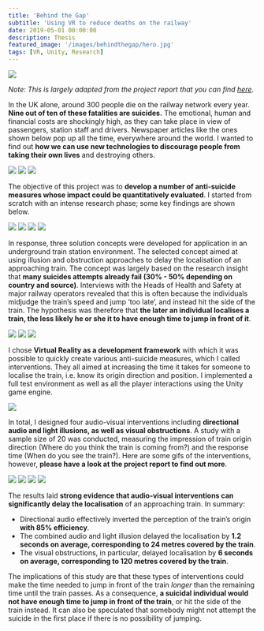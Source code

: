 ```yaml
---
title: 'Behind the Gap'
subtitle: 'Using VR to reduce deaths on the railway'
date: 2019-05-01 00:00:00
description: Thesis
featured_image: '/images/behindthegap/hero.jpg'
tags: [VR, Unity, Research]
---
```


![](/images/behindthegap/hero.jpg)

*Note: This is largely adapted from the project report that you can find [here](https://www.github.com/pa17/spr).*

In the UK alone, around 300 people die on the railway network every year. **Nine out of ten of these fatalities are suicides.** The emotional, human and financial costs are shockingly high, as they can take place in view of passengers, station staff and drivers. Newspaper articles like the ones shown below pop up all the time, everywhere around the world. I wanted to find out **how we can use new technologies to discourage people from taking their own lives** and destroying others. 

<div class="gallery" data-columns="1">
	<img src="/images/behindthegap/0.png" />
	<img src="/images/behindthegap/1.png" />
	<img src="/images/behindthegap/2.png" />
</div>

The objective of this project was to **develop a number of anti-suicide measures whose impact could be quantitatively evaluated**. I started from scratch with an intense research phase; some key findings are shown below. 

<div class="gallery" data-columns="2">
	<img src="/images/behindthegap/i1.png" />
	<img src="/images/behindthegap/i2.png" />
	<img src="/images/behindthegap/i3.png" />
	<img src="/images/behindthegap/i4.png" />
</div>

In response, three solution concepts were developed for application in an underground train station environment. The selected concept aimed at using illusion and obstruction approaches to delay the localisation of an approaching train. The concept was largely based on the research insight that **many suicides attempts already fail (30% - 50% depending on country and source)**. Interviews with the Heads of Health and Safety at major railway operators revealed that this is often because the individuals midjudge the train’s speed and jump ‘too late’, and instead hit the side of the train. The hypothesis was therefore that **the later an individual localises a train, the less likely he or she it to have enough time to jump in front of it**.

<div class="gallery" data-columns="3">
	<img src="/images/behindthegap/6.png" />
	<img src="/images/behindthegap/7.png" />
	<img src="/images/behindthegap/8.png" />
</div>

I chose **Virtual Reality as a development framework** with which it was possible to quickly create various anti-suicide measures, which I called interventions. They all aimed at increasing the time it takes for someone to localise the train, i.e. know its origin direction and position. I implemented a full test environment as well as all the player interactions using the Unity game engine.

![](/images/behindthegap/hero.jpg)

In total, I designed four audio-visual interventions including **directional audio and light illusions, as well as visual obstructions**. A study with a sample size of 20 was conducted, measuring the impression of train origin direction (Where do you think the train is coming from?) and the response time (When do you see the train?). Here are some gifs of the interventions, however, **please have a look at the project report to find out more**.

<div class="gallery" data-columns="2">
	<img src="/images/behindthegap/S1Gif.gif" />
	<img src="/images/behindthegap/S3Gif.gif" />
	<img src="/images/behindthegap/S5Gif.gif" />
	<img src="/images/behindthegap/S6Gif.gif" />
</div>

The results laid **strong evidence that audio-visual interventions can significantly delay the localisation** of an approaching train. In summary:

* Directional audio effectively inverted the perception of the train’s origin **with 85% efficiency**.
* The combined audio and light illusion delayed the localisation by **1.2 seconds on average, corresponding to 24 metres covered by the train**.
* The visual obstructions, in particular, delayed localisation by **6 seconds on average, corresponding to 120 metres covered by the train**.

The implications of this study are that these types of interventions could make the time needed to jump in front of the train *longer* than the remaining time until the train passes. As a consequence, **a suicidal individual would not have enough time to jump in front of the train**, or hit the side of the train instead. It can also be speculated that somebody might not attempt the suicide in the first place if there is no possibility of jumping.